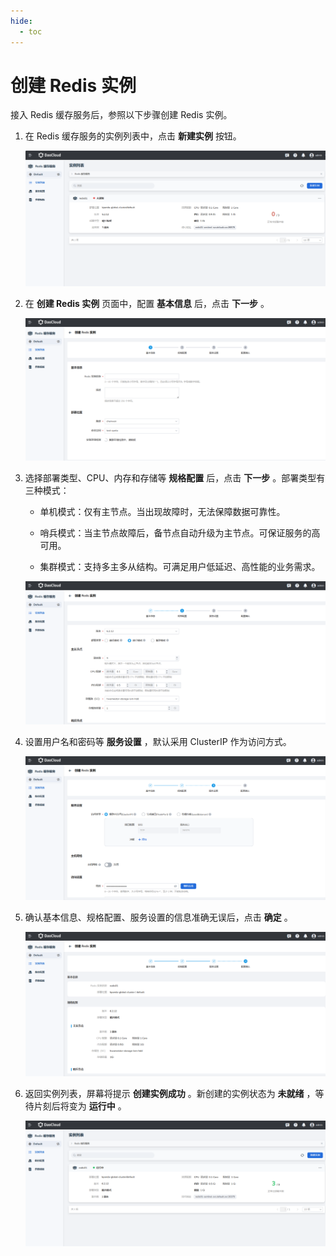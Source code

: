 ```yaml
---
hide:
  - toc
---
```


# 创建 Redis 实例

接入 Redis 缓存服务后，参照以下步骤创建 Redis 实例。

1. 在 Redis 缓存服务的实例列表中，点击 __新建实例__ 按钮。

    ![基本信息](../images/create00.png)

2. 在 __创建 Redis 实例__ 页面中，配置 __基本信息__ 后，点击 __下一步__ 。

    ![基本信息](../images/create04.png)

3. 选择部署类型、CPU、内存和存储等 __规格配置__ 后，点击 __下一步__ 。部署类型有三种模式：

    - 单机模式：仅有主节点。当出现故障时，无法保障数据可靠性。

    - 哨兵模式：当主节点故障后，备节点自动升级为主节点。可保证服务的高可用。

    - 集群模式：支持多主多从结构。可满足用户低延迟、高性能的业务需求。

    ![规格配置](../images/create01.png)

4. 设置用户名和密码等 __服务设置__ ，默认采用 ClusterIP 作为访问方式。

    ![服务设置](../images/create02.png)

5. 确认基本信息、规格配置、服务设置的信息准确无误后，点击 __确定__ 。

    ![确认](../images/create03.png)

6. 返回实例列表，屏幕将提示 __创建实例成功__ 。新创建的实例状态为 __未就绪__ ，等待片刻后将变为 __运行中__ 。

    ![成功创建](../images/create05.png)
